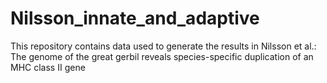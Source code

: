 # Nilsson_innate_and_adaptive
This repository contains data used to generate the results in Nilsson et al.: The genome of the great gerbil reveals species-specific duplication of an MHC class II gene

